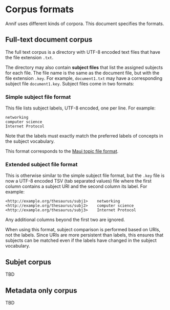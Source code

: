 # Corpus formats

Annif uses different kinds of corpora. This document specifies the formats.

## Full-text document corpus

The full text corpus is a directory with UTF-8 encoded text files that have
the file extension `.txt`.

The directory may also contain **subject files** that list the assigned
subjects for each file. The file name is the same as the document file, but
with the file extension `.key`. For example, `document1.txt` may have a
corresponding subject file `document1.key`. Subject files come in two
formats:

### Simple subject file format

This file lists subject labels, UTF-8 encoded, one per line. For example:

```
networking
computer science
Internet Protocol
```

Note that the labels must exactly match the preferred labels of concepts in
the subject vocabulary.

This format corresponds to the [Maui topic file
format](https://code.google.com/archive/p/maui-indexer/wikis/Usage.wiki).

### Extended subject file format

This is otherwise similar to the simple subject file format, but the `.key`
file is now a UTF-8 encoded TSV (tab separated values) file where the first
column contains a subject URI and the second column its label. For example:

```
<http://example.org/thesaurus/subj1>	networking
<http://example.org/thesaurus/subj2>	computer science
<http://example.org/thesaurus/subj3>	Internet Protocol
```

Any additional columns beyond the first two are ignored.

When using this format, subject comparison is performed based on URIs, not
the labels. Since URIs are more persistent than labels, this ensures that
subjects can be matched even if the labels have changed in the subject
vocabulary.

## Subjet corpus

TBD

## Metadata only corpus

TBD